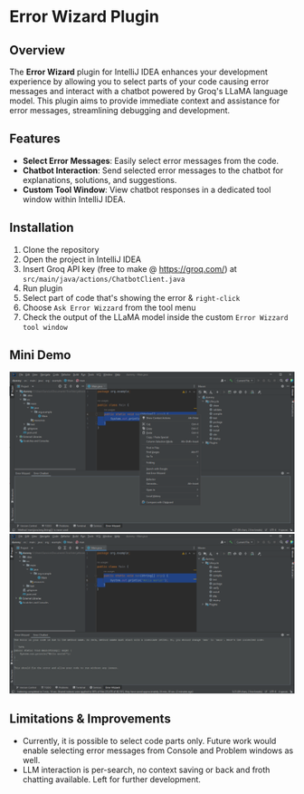 # Error Wizard Plugin

## Overview

The **Error Wizard** plugin for IntelliJ IDEA enhances your development experience by allowing you to select parts of your code causing error messages and interact with a chatbot powered by Groq's LLaMA language model. This plugin aims to provide immediate context and assistance for error messages, streamlining debugging and development.

## Features

- **Select Error Messages**: Easily select error messages from the code.
- **Chatbot Interaction**: Send selected error messages to the chatbot for explanations, solutions, and suggestions.
- **Custom Tool Window**: View chatbot responses in a dedicated tool window within IntelliJ IDEA.

## Installation

1. Clone the repository
2. Open the project in IntelliJ IDEA
3. Insert Groq API key (free to make @ https://groq.com/) at `src/main/java/actions/ChatbotClient.java`
3. Run plugin
3. Select part of code that's showing the error & `right-click`
4. Choose `Ask Error Wizzard` from the tool menu
5. Check the output of the LLaMA model inside the custom `Error Wizzard tool window`

## Mini Demo
![](media/ss1.png)
![](media/ss2.png)

## Limitations & Improvements
- Currently, it is possible to select code parts only. Future work would enable selecting error messages from Console and Problem windows as well.
- LLM interaction is per-search, no context saving or back and froth chatting available. Left for further development.
